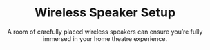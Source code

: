 ---sort_key: 40layout: "sku"id: wireless-speaker-setup-systemtitle: "Wireless Speaker Setup"heading: "Wireless Speaker Setup"subtitle: "A room of carefully placed wireless speakers can ensure you’re fully immersed in your home theatre experience."category: "Home Entertainment"category_description: "Services for TVs and Home Theatre devices."features: - feature: "Maximise your experience with our speaker setup service where we’ll:" - feature: "Download native App." - feature: "Pair and setup speakers with existing Wi-Fi connection." - feature: "Establish rooms/zones required." - feature: "Setup Bluetooth (if required)." - feature: "Connect to existing streaming services (existing account holders only) e.g. Spotify, Pandora." - feature: "If required, setup wireless bridge (bridge not included)." - feature: "Demonstrate features of new speakers and how to use the native App including how to play the same (or different) playlist in each zone, and how to add a new zone." - feature: "Clean up and remove packaging."price: "149"unit: "system"australia_only: "Yes"---